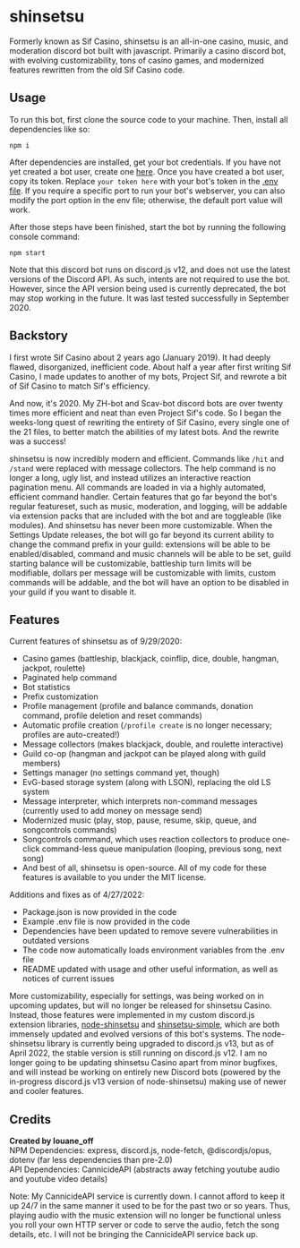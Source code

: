 # shinsetsu
Formerly known as Sif Casino, shinsetsu is an all-in-one casino, music, and moderation discord bot built with javascript.
Primarily a casino discord bot, with evolving customizability, tons of casino games, and modernized features rewritten from the old Sif Casino code.

## Usage

To run this bot, first clone the source code to your machine. Then, install all dependencies like so:
```
npm i
```

After dependencies are installed, get your bot credentials. If you have not yet created a bot user, create one [here](https://discord.com/developers/applications). Once you have created a bot user, copy its token. Replace `your token here` with your bot's token in the [.env file](https://github.com/Cannicide/shinsetsu-casino/blob/master/.env). If you require a specific port to run your bot's webserver, you can also modify the port option in the env file; otherwise, the default port value will work.

After those steps have been finished, start the bot by running the following console command:
```
npm start
```

Note that this discord bot runs on discord.js v12, and does not use the latest versions of the Discord API. As such, intents are not required to use the bot. However, since the API version being used is currently deprecated, the bot may stop working in the future. It was last tested successfully in September 2020.

## Backstory
I first wrote Sif Casino about 2 years ago (January 2019). It had deeply flawed, disorganized, inefficient code. About half a year after first writing Sif Casino, I made updates
to another of my bots, Project Sif, and rewrote a bit of Sif Casino to match Sif's efficiency.

And now, it's 2020. My ZH-bot and Scav-bot discord bots are over twenty times more efficient and neat than even Project Sif's code. So I began the weeks-long quest
of rewriting the entirety of Sif Casino, every single one of the 21 files, to better match the abilities of my latest bots. And the rewrite was a success!

shinsetsu is now incredibly modern and efficient. Commands like `/hit` and `/stand` were replaced with message collectors. The help command is no longer a long, ugly list, and instead
utilizes an interactive reaction pagination menu. All commands are loaded in via a highly automated, efficient command handler. Certain features that go far beyond
the bot's regular featureset, such as music, moderation, and logging, will be addable via extension packs that are included with the bot and are toggleable 
(like modules). And shinsetsu has never been more customizable. When the Settings Update releases, the bot will go far beyond its current ability to change the command prefix
in your guild: extensions will be able to be enabled/disabled, command and music channels will be able to be set, guild starting balance will be customizable, battleship
turn limits will be modifiable, dollars per message will be customizable with limits, custom commands will be addable, and the bot will have an option to be disabled 
in your guild if you want to disable it.

## Features
Current features of shinsetsu as of 9/29/2020:
- Casino games (battleship, blackjack, coinflip, dice, double, hangman, jackpot, roulette)
- Paginated help command
- Bot statistics
- Prefix customization
- Profile management (profile and balance commands, donation command, profile deletion and reset commands)
- Automatic profile creation (`/profile create` is no longer necessary; profiles are auto-created!)
- Message collectors (makes blackjack, double, and roulette interactive)
- Guild co-op (hangman and jackpot can be played along with guild members)
- Settings manager (no settings command yet, though)
- EvG-based storage system (along with LSON), replacing the old LS system
- Message interpreter, which interprets non-command messages (currently used to add money on message send)
- Modernized music (play, stop, pause, resume, skip, queue, and songcontrols commands)
- Songcontrols command, which uses reaction collectors to produce one-click command-less queue manipulation (looping, previous song, next song)
- And best of all, shinsetsu is open-source. All of my code for these features is available to you under the MIT license.

Additions and fixes as of 4/27/2022:
- Package.json is now provided in the code
- Example .env file is now provided in the code
- Dependencies have been updated to remove severe vulnerabilities in outdated versions
- The code now automatically loads environment variables from the .env file
- README updated with usage and other useful information, as well as notices of current issues

More customizability, especially for settings, was being worked on in upcoming updates, but will no longer be released for shinsetsu Casino. Instead, those features were implemented in my custom discord.js extension libraries, [node-shinsetsu](https://www.npmjs.com/package/shinsetsu) and [shinsetsu-simple](https://www.npmjs.com/package/shinsetsu-simple), which are both immensely updated and evolved versions of this bot's systems. The node-shinsetsu library is currently being upgraded to discord.js v13, but as of April 2022, the stable version is still running on discord.js v12. I am no longer going to be updating shinsetsu Casino apart from minor bugfixes, and will instead be working on entirely new Discord bots (powered by the in-progress discord.js v13 version of node-shinsetsu) making use of newer and cooler features.

## Credits
**Created by louane_off**\
NPM Dependencies: express, discord.js, node-fetch, @discordjs/opus, dotenv (far less dependencies than pre-2.0)\
API Dependencies: CannicideAPI (abstracts away fetching youtube audio and youtube video details)

Note: My CannicideAPI service is currently down. I cannot afford to keep it up 24/7 in the same manner it used to be for the past two or so years. Thus, playing audio with the music extension will no longer be functional unless you roll your own HTTP server or code to serve the audio, fetch the song details, etc. I will not be bringing the CannicideAPI service back up.